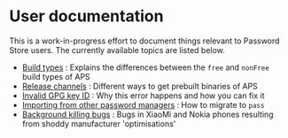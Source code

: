 # User documentation

This is a work-in-progress effort to document things relevant to Password Store users. The currently available topics are listed below.

- [Build types] : Explains the differences between the `free` and `nonFree` build types of APS
- [Release channels] : Different ways to get prebuilt binaries of APS
- [Invalid GPG key ID] : Why this error happens and how you can fix it
- [Importing from other password managers] : How to migrate to `pass`
- [Background killing bugs] : Bugs in XiaoMi and Nokia phones resulting from shoddy manufacturer 'optimisations'

[build types]: build-types
[release channels]: release-channels
[invalid gpg key id]: invalid-gpg-key-id
[importing from other password managers]: importing
[background killing bugs]: background-killing-bugs
